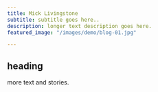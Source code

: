 ```yaml
---
title: Mick Livingstone
subtitle: subtitle goes here..
description: longer text description goes here.
featured_image: "/images/demo/blog-01.jpg"

---
```

## heading

more text and stories.